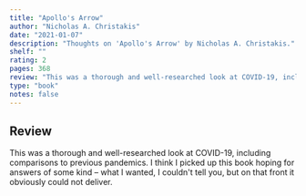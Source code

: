 ```yaml
---
title: "Apollo's Arrow"
author: "Nicholas A. Christakis"
date: "2021-01-07"
description: "Thoughts on 'Apollo's Arrow' by Nicholas A. Christakis."
shelf: ""
rating: 2
pages: 368
review: "This was a thorough and well-researched look at COVID-19, including comparisons to previous pandemics. I think I picked up this book hoping for answers of some kind – what I wanted, I couldn't tell you, but on that front it obviously could not deliver."
type: "book"
notes: false
---
```


## Review

This was a thorough and well-researched look at COVID-19, including comparisons to previous pandemics. I think I picked up this book hoping for answers of some kind – what I wanted, I couldn't tell you, but on that front it obviously could not deliver.
